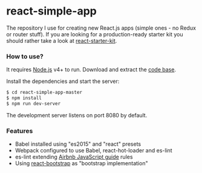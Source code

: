 # react-simple-app

The repository I use for creating new React.js apps (simple ones - no Redux or router stuff).
If you are looking for a production-ready starter kit you should rather take a look at [react-starter-kit](https://github.com/kriasoft/react-starter-kit).

### How to use?
It requires [Node.js](https://nodejs.org/) v4+ to run. Download and extract the [code base](https://github.com/SteveWinfield/react-simple-app/archive/master.zip).

Install the dependencies and start the server:

```sh
$ cd react-simple-app-master
$ npm install
$ npm run dev-server
```

The development server listens on port 8080 by default.

### Features

* Babel installed using "es2015" and "react" presets
* Webpack configured to use Babel, react-hot-loader and es-lint
* es-lint extending [Airbnb JavaScript guide](https://github.com/airbnb/javascript) rules
* Using [react-bootstrap](https://github.com/react-bootstrap/react-bootstrap) as "bootstrap implementation"

